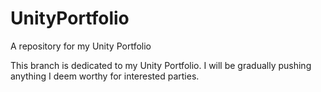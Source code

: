 # UnityPortfolio
A repository for my Unity Portfolio

This branch is dedicated to my Unity Portfolio. I will be gradually pushing anything I deem worthy for interested parties.
